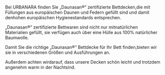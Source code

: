 Bei URBANARA finden Sie „Daunasan®“ zertifizierte Bettdecken,die mit Füllungen aus europäischen Daunen und Federn gefüllt sind und damit denhohen europäischen Hygienestandards entsprechen.

„Daunasan®“ zertifizierte Bettwaren sind nicht nur mitnatürlichen Materialien gefüllt, sie verfügen auch über eine Hülle aus 100% natürlicher
Baumwolle.

Damit Sie die richtige „Daunasan®“ Bettdecke für Ihr Bett finden,bieten wir sie in verschiedenen Größen und Ausführungen an.

Außerdem achten wirdarauf, dass unsere Decken schön leicht und trotzdem angenehm warm in der Nachtsind.
